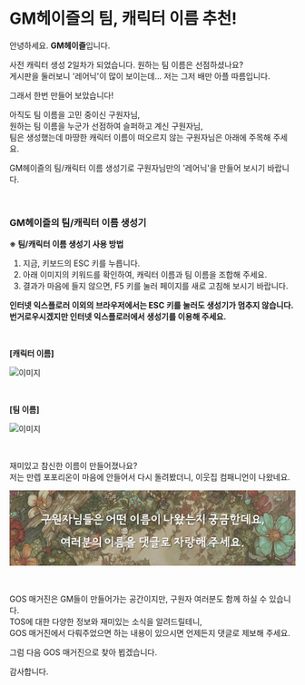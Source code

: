 # GM헤이즐의 팀, 캐릭터 이름 추천!

안녕하세요. **GM헤이즐**입니다.

사전 캐릭터 생성 2일차가 되었습니다. 원하는 팀 이름은 선점하셨나요?  
게시판을 둘러보니 '레어닉'이 많이 보이는데... 저는 그저 배만 아플 따름입니다.

그래서 한번 만들어 보았습니다!

아직도 팀 이름을 고민 중이신 구원자님,  
원하는 팀 이름을 누군가 선점하여 슬퍼하고 계신 구원자님,  
팀은 생성했는데 마땅한 캐릭터 이름이 떠오르지 않는 구원자님은 아래에 주목해 주세요.

GM헤이즐의 팀/캐릭터 이름 생성기로 구원자님만의 '레어닉'을 만들어 보시기 바랍니다.

&nbsp;

### GM헤이즐의 팀/캐릭터 이름 생성기

**※ 팀/캐릭터 이름 생성기 사용 방법**

1. 지금, 키보드의 ESC 키를 누릅니다.
2. 아래 이미지의 키워드를 확인하여, 캐릭터 이름과 팀 이름을 조합해 주세요.
3. 결과가 마음에 들지 않으면, F5 키를 눌러 페이지를 새로 고침해 보시기 바랍니다.

**인터넷 익스플로러 이외의 브라우저에서는 ESC 키를 눌러도 생성기가 멈추지 않습니다.  
번거로우시겠지만 인터넷 익스플로러에서 생성기를 이용해 주세요.**

&nbsp;

**[캐릭터 이름]**

![이미지](./images/name01.gif)

&nbsp;

**[팀 이름]**

![이미지](./images/name02.gif)

&nbsp;

재미있고 참신한 이름이 만들어졌나요?  
저는 만렙 포포리온이 마음에 안들어서 다시 돌려봤더니, 이웃집 컴패니언이 나왔네요.

![이미지](./images/name03.png)

&nbsp;

GOS 매거진은 GM들이 만들어가는 공간이지만, 구원자 여러분도 함께 하실 수 있습니다.  
TOS에 대한 다양한 정보와 재미있는 소식을 알려드릴테니,  
GOS 매거진에서 다뤄주었으면 하는 내용이 있으시면 언제든지 댓글로 제보해 주세요.

그럼 다음 GOS 매거진으로 찾아 뵙겠습니다.

감사합니다.